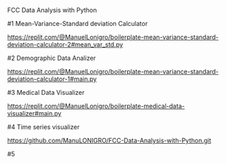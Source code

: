 FCC Data Analysis with Python

#1 Mean-Variance-Standard deviation Calculator

https://replit.com/@ManuelLonigro/boilerplate-mean-variance-standard-deviation-calculator-2#mean_var_std.py

#2 Demographic Data Analizer

https://replit.com/@ManuelLonigro/boilerplate-mean-variance-standard-deviation-calculator-1#main.py

#3 Medical Data Visualizer

https://replit.com/@ManuelLonigro/boilerplate-medical-data-visualizer#main.py

#4 Time series visualizer

https://github.com/ManuLONIGRO/FCC-Data-Analysis-with-Python.git

#5
